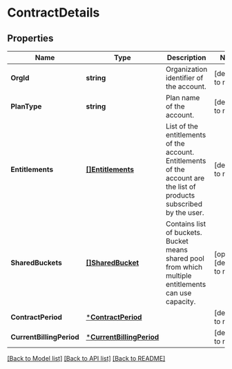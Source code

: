 # ContractDetails

## Properties
Name | Type | Description | Notes
------------ | ------------- | ------------- | -------------
**OrgId** | **string** | Organization identifier of the account. | [default to null]
**PlanType** | **string** | Plan name of the account. | [default to null]
**Entitlements** | [**[]Entitlements**](Entitlements.md) | List of the entitlements of the account. Entitlements of the account are the list of products subscribed by the user. | [default to null]
**SharedBuckets** | [**[]SharedBucket**](SharedBucket.md) | Contains list of buckets. Bucket means shared pool from which multiple entitlements can use capacity. | [optional] [default to null]
**ContractPeriod** | [***ContractPeriod**](ContractPeriod.md) |  | [default to null]
**CurrentBillingPeriod** | [***CurrentBillingPeriod**](CurrentBillingPeriod.md) |  | [default to null]

[[Back to Model list]](../README.md#documentation-for-models) [[Back to API list]](../README.md#documentation-for-api-endpoints) [[Back to README]](../README.md)

